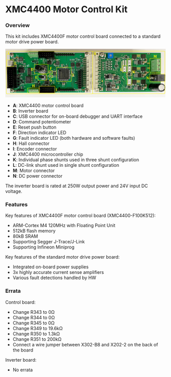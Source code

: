# XMC4400 Motor Control Kit

### Overview
This kit includes XMC4400F motor control board connected to a standard motor drive power board.

<img src=".\Images\Kit.jpg" alt="Kit" width="1000"/>

- **A**: XMC4400 motor control board
- **B**: Inverter board
- **C**: USB connector for on-board debugger and UART interface
- **D**: Command potentiometer
- **E**: Reset push button
- **F**: Direction indicator LED
- **G**: Fault indicator LED (both hardware and software faults)
- **H**: Hall connector
- **I**: Encoder connector
- **J**: XMC4400 microcontroller chip
- **K**: Individual phase shunts used in three shunt configuration
- **L**: DC-link shunt used in single shunt configuration
- **M**: Motor connector
- **N**: DC power connector

The inverter board is rated at 250W output power and 24V input DC voltage.

### Features
Key features of XMC4400F motor control board (XMC4400-F100K512):

- ARM-Cortex M4 120MHz with Floating Point Unit
- 512kB flash memory
- 80kB SRAM
- Supporting Segger J-Trace/J-Link
- Supporting Infineon Miniprog

Key features of the standard motor drive power board:

- Integrated on-board power supplies
- 3x highly accurate current sense amplifiers
- Various fault detections handled by HW


### Errata

Control board:
- Change R343 to 0&Omega;
- Change R344 to 0&Omega;
- Change R345 to 0&Omega;
- Change R349 to 19.6k&Omega;
- Change R350 to 1.3k&Omega;
- Change R351 to 200k&Omega;
- Connect a wire jumper between X302-B8 and X202-2 on the back of the board

Inverter board:
- No errata